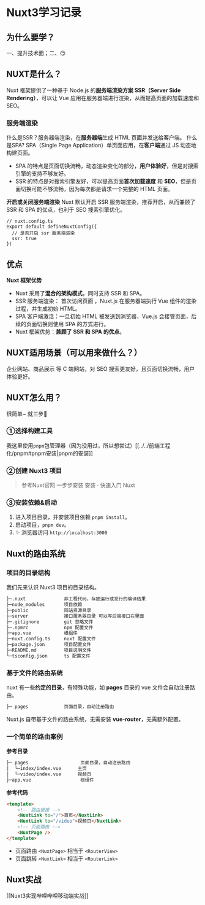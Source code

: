 # Nuxt3学习记录

## 为什么要学？

一、提升技术面；二、😏

## NUXT是什么？

Nuxt 框架提供了一种基于 Node.js 的**服务端渲染方案 SSR（Server Side Rendering）**，可以让 Vue 应用在服务器端进行渲染，从而提高页面的加载速度和 SEO。

### 服务端渲染

什么是SSR？服务器端渲染，在**服务器端**生成 HTML 页面并发送给客户端。 什么是SPA? SPA（Single Page Application）单页面应用，在**客户端**通过 JS 动态地构建页面。

- SPA 的特点是页面切换流畅，动态渲染变化的部分，**用户体验好**，但是对搜索引擎的支持不够友好。
- SSR 的特点是对搜索引擎友好，可以提高页面**首次加载速度** 和 **SEO**，但是页面切换可能不够流畅，因为每次都是请求一个完整的 HTML 页面。

**开启或关闭服务端渲染** Nuxt 默认开启 SSR 服务端渲染，推荐开启，从而兼顾了 SSR 和 SPA 的优点，也利于 SEO 搜索引擎优化。

```tsx
// nuxt.config.ts
export default defineNuxtConfig({
  // 是否开启 ssr 服务端渲染  
  ssr: true
})
```

## 优点

**Nuxt 框架优势**

- Nuxt 采用了**混合的架构模式**，同时支持 SSR 和 SPA。
- SSR 服务端渲染： 首次访问页面 ，Nuxt.js 在服务器端执行 Vue 组件的渲染过程，并生成初始 HTML。
- SPA 客户端激活：一旦初始 HTML 被发送到浏览器，Vue.js 会接管页面，后续的页面切换则使用 SPA 的方式进行。
- Nuxt 框架优势：**兼顾了 SSR 和 SPA 的优点**。

## NUXT适用场景（可以用来做什么？）

企业网站、商品展示 等 C 端网站，对 SEO 搜索更友好，且页面切换流畅，用户体验更好。

## NUXT怎么用？

很简单~ 就三步🤭

### ①选择构建工具

我这里使用`pnpm`包管理器（因为没用过，所以想尝试）[[../../前端工程化/pnpm#pnpm安装|pnpm的安装]]

### ②创建 Nuxt3 项目

> 参考Nuxt官网 一步步安装 安装 · 快速入门 Nuxt

### ③安装依赖&启动

1. 进入项目目录，并安装项目依赖 `pnpm install`。
2. 启动项目，`pnpm dev`。
3. ✨ 浏览器访问 `http://localhost:3000`

## Nuxt的路由系统

### 项目的目录结构

我们先来认识 Nuxt3 项目的目录结构。

```bash
├─.nuxt              非工程代码，存放运行或发行的编译结果
├─node_modules       项目依赖
├─public             网站资源目录
├─server             接口服务器目录 可以写后端接口在里面
├─.gitignore         git 忽略文件
├─.npmrc             npm 配置文件
├─app.vue            根组件
├─nuxt.config.ts     nuxt 配置文件
├─package.json       项目配置文件
├─README.md          项目说明文件
└─tsconfig.json      ts 配置文件
```

### 基于文件的路由系统

nuxt 有一些**约定的目录**，有特殊功能，如 **pages** 目录的 vue 文件会自动注册路由。

```bash
├─ pages             页面目录，自动注册路由
```

Nuxt.js 自带基于文件的路由系统，无需安装 **vue-router**，无需额外配置。

### 一个简单的路由案例

**参考目录**

```bash
├─ pages                   页面目录，自动注册路由
│  └─index/index.vue      主页
│  └─video/index.vue      视频页
├─app.vue                  根组件
```

**参考代码**
```html {3-4,6}
<template> 
	<!-- 路由链接 --> 
	<NuxtLink to="/">首页</NuxtLink> 
	<NuxtLink to="/video">视频页</NuxtLink> 
	<!-- 页面路由 --> 
	<NuxtPage /> 
</template>
```

- 页面路由 `<NuxtPage>` 相当于 `<RouterView>`
- 页面跳转 `<NuxtLink>` 相当于 `<RouterLink>`

## Nuxt实战

[[Nuxt3实现哔哩哔哩移动端实战]]